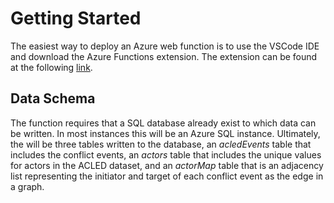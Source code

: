 # Getting Started

The easiest way to deploy an Azure web function is to use the VSCode IDE and download the Azure Functions extension. The extension can be found at the following  [link](https://marketplace.visualstudio.com/items?itemName=ms-azuretools.vscode-azurefunctions). 


## Data Schema

The function requires that a SQL database already exist to which data can be written. In most instances this will be an Azure SQL instance. 
Ultimately, the will be three tables written to the database, an *acledEvents* table that includes the conflict events, an *actors* table that includes the unique values for actors in the ACLED dataset, and an *actorMap* table that is an adjacency list representing the initiator and target of each conflict event as the edge in a graph. 
